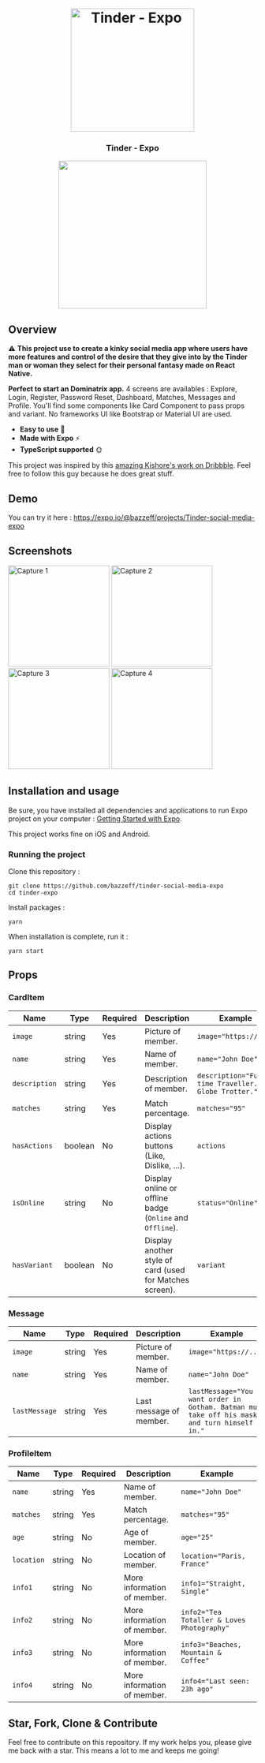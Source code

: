 <h1 align="center">
<img
		width="250"
		alt="Tinder - Expo"
		src="https://github.com/bazzeff/dominatrix-social-media-expo/master/preview/tinder-clone-logo.gif">
</h1>
<h3 align="center">
	Tinder - Expo
</h3>

<p align="center">
	<img src="https://github.com/bazzeff/dominatrix-social-media-expo//master/preview/tinderclone-preview.gif" width="300">
</p>


## Overview

⚠️ **This project use to create a kinky social media app where users have more features and control of the desire that they give into by the Tinder man or woman they select for their personal fantasy made on React Native.**

**Perfect to start an Dominatrix app.** 4 screens are availables : Explore, Login, Register, Password Reset, Dashboard, Matches, Messages and Profile. You'll find some components like Card Component to pass props and variant. No frameworks UI like Bootstrap or Material UI are used.

- **Easy to use** 🤘
- **Made with Expo** ⚡
- **TypeScript supported** 🌞

This project was inspired by this [amazing Kishore's work on Dribbble](https://dribbble.com/shots/5631075-Dating-App-Sketch-Freebie-Day-334-365-Project365). Feel free to follow this guy because he does great stuff.

## Demo

You can try it here : https://expo.io/@bazzeff/projects/Tinder-social-media-expo

## Screenshots

<img
width="205"
alt="Capture 1"
src="https://github.com/bazzeff/tinder-social-media-expo/master/preview/capture-1.png">
<img
width="205"
alt="Capture 2"
src="https://github.com/bazzeff/tinder-social-media-expo/master/preview/capture-2.png">
<img
width="205"
alt="Capture 3"
src="https://github.com/bazzeff/tinder-social-media-expo/master/preview/capture-3.png">
<img
width="205"
alt="Capture 4"
src="https://github.com/bazzeff/tinder-social-media-expo/master/preview/capture-4.png">


## Installation and usage

Be sure, you have installed all dependencies and applications to run Expo project on your computer : [Getting Started with Expo](https://docs.expo.io/get-started/installation/).

This project works fine on iOS and Android.


### Running the project

Clone this repository :

```
git clone https://github.com/bazzeff/tinder-social-media-expo
cd tinder-expo
```

Install packages :

```
yarn
```

When installation is complete, run it :

```
yarn start
```


## Props

### CardItem

| Name           | Type     | Required | Description                                               | Example                                             |
| -------------- | -------- | -------- | --------------------------------------------------------- | --------------------------------------------------- |
| `image`        | string   | Yes      | Picture of member.                                        | `image="https://..."`                               |
| `name`         | string   | Yes      | Name of member.                                           | `name="John Doe"`                                   |
| `description`  | string   | Yes      | Description of member.                                    | `description="Full-time Traveller. Globe Trotter."` |
| `matches`      | string   | Yes      | Match percentage.                                         | `matches="95"`                                      |
| `hasActions`   | boolean  | No       | Display actions buttons (Like, Dislike, ...).             | `actions`                                           |
| `isOnline`     | string   | No       | Display online or offline badge (`Online` and `Offline`). | `status="Online"`                                   |
| `hasVariant`   | boolean  | No       | Display another style of card (used for Matches screen).  | `variant`                                           |

### Message

| Name          | Type   | Required | Description             | Example                                                                                      |
| ------------- | ------ | -------- | ----------------------- | -------------------------------------------------------------------------------------------- |
| `image`       | string | Yes      | Picture of member.      | `image="https://..."`                                                                        |
| `name`        | string | Yes      | Name of member.         | `name="John Doe"`                                                                            |
| `lastMessage` | string | Yes      | Last message of member. | `lastMessage="You want order in Gotham. Batman must take off his mask and turn himself in."` |


### ProfileItem

| Name       | Type   | Required | Description                 | Example                                    |
| ---------- | ------ | -------- | --------------------------- | ------------------------------------------ |
| `name`     | string | Yes      | Name of member.             | `name="John Doe"`                          |
| `matches`  | string | Yes      | Match percentage.           | `matches="95"`                             |
| `age`      | string | No       | Age of member.              | `age="25"`                                 |
| `location` | string | No       | Location of member.         | `location="Paris, France"`                 |
| `info1`    | string | No       | More information of member. | `info1="Straight, Single"`                 |
| `info2`    | string | No       | More information of member. | `info2="Tea Totaller & Loves Photography"` |
| `info3`    | string | No       | More information of member. | `info3="Beaches, Mountain & Coffee"`       |
| `info4`    | string | No       | More information of member. | `info4="Last seen: 23h ago"`               |


## Star, Fork, Clone & Contribute

Feel free to contribute on this repository. If my work helps you, please give me back with a star. This means a lot to me and keeps me going!
